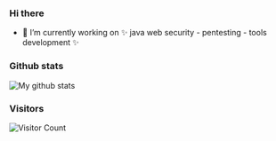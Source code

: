 ### Hi there 

- 🔭 I’m currently working on ✨ java web security - pentesting - tools development ✨

### Github stats

<img src="https://github-readme-stats.vercel.app/api?username=LandGrey&show_icons=true&theme=cobalt&include_all_commits=true&count_private=true&layout=compact" alt="My github stats"/>

### Visitors
![Visitor Count](https://profile-counter.glitch.me/LandGrey/count.svg)
